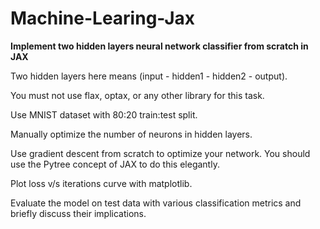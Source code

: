# Machine-Learing-Jax


**Implement two hidden layers neural network classifier from scratch in JAX**

Two hidden layers here means (input - hidden1 - hidden2 - output).

You must not use flax, optax, or any other library for this task.

Use MNIST dataset with 80:20 train:test split.

Manually optimize the number of neurons in hidden layers.

Use gradient descent from scratch to optimize your network. You should use the Pytree concept of JAX to do this elegantly.

Plot loss v/s iterations curve with matplotlib.

Evaluate the model on test data with various classification metrics and briefly discuss their implications.
